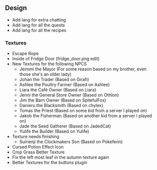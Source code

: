## Design
- Add lang for extra chatting
- Add lang for all the quests
- Add lang for all the recipes

### Textures
- Escape Rope
- Inside of Fridge Door (fridge_door.png edit)
- New Textures for the following NPCS
    - Jeimmi the Mayor                  (For some reason based on my brother, even those she's an older lady)
    - Johan the Trader                  (Based on Girafi)
    - Ashlee the Poultry Farmer         (Based on Ashlee)
    - Liara the Café Owner              (Based on Liara)
    - Jenni the General Store Owner     (Based on Othlon)
    - Jim the Barn Owner                (Based on SpitefulFox)
    - Danieru the Blacksmith            (Based on chylex)
    - Tomas the Priest                  (Based on some kid from a server I played on)
    - Jakob the Fisherman               (Based on another kid from a server I played on)
    - Jade the Seed Gatherer            (Based on JadedCat)
    - Yulife the Builder                (Based on Yulife)
- Texture needs finishing
    - Suirienji the Clockmakers Son     (Based on Pokefenn)
- Cursed Potion Effect Icon
- Crop Grass Better Texture
- Fix the left most leaf in the autumn texture again
- Better Textures for the buttons plugin